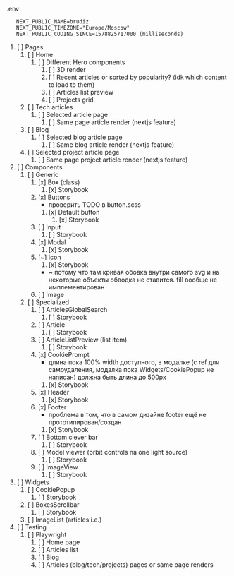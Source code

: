 .env

```
   NEXT_PUBLIC_NAME=brudiz
   NEXT_PUBLIC_TIMEZONE="Europe/Moscow"
   NEXT_PUBLIC_CODING_SINCE=1578825717000 (milliseconds)
```

1. [ ] Pages
   1. [ ] Home
      1. [ ] Different Hero components
         1. [ ] 3D render
         2. [ ] Recent articles or sorted by popularity? (idk which content to load to them)
         3. [ ] Articles list preview
         4. [ ] Projects grid
   2. [ ] Tech articles
      1. [ ] Selected article page
         1. [ ] Same page article render (nextjs feature)
   3. [ ] Blog
      1. [ ] Selected blog article page
         1. [ ] Same blog article render (nextjs feature)
   4. [ ] Selected project article page
      1. [ ] Same page project article render (nextjs feature)
2. [ ] Components
   1. [ ] Generic
      1. [x] Box (class)
         1. [x] Storybook
      2. [x] Buttons
         - проверить TODO в button.scss
         1. [x] Default button
            1. [x] Storybook
      3. [ ] Input
         1. [ ] Storybook
         <!-- 4. [ ] Popup
         - под вопросом
         2. [ ] Storybook -->
      4. [x] Modal
         1. [x] Storybook
      5. [~] Icon
         1. [x] Storybook
         - ~ потому что там кривая обовка внутри самого svg и на некоторые объекты обводка не ставится. fill вообще не имплементирован
      6. [ ] Image
   2. [ ] Specialized
      1. [ ] ArticlesGlobalSearch
         1. [ ] Storybook
      2. [ ] Article
         1. [ ] Storybook
      3. [ ] ArticleListPreview (list item)
         1. [ ] Storybook
      4. [x] CookiePrompt
         - длина пока 100% width доступного, в модалке (с ref для самоудаления, модалка пока Widgets/CookiePopup не написан) должна быть длина до 500px
         1. [x] Storybook
      5. [x] Header
         1. [x] Storybook
      6. [x] Footer
         - проблема в том, что в самом дизайне footer ещё не прототипирован/создан
         1. [x] Storybook
      7. [ ] Bottom clever bar
         1. [ ] Storybook
      8. [ ] Model viewer (orbit controls na one light source)
         1. [ ] Storybook
      9. [ ] ImageView
         1. [ ] Storybook
3. [ ] Widgets
   1. [ ] CookiePopup
      1. [ ] Storybook
   2. [ ] BoxesScrollbar
      1. [ ] Storybook
   3. [ ] ImageList (articles i.e.)
4. [ ] Testing
   1. [ ] Playwright
      1. [ ] Home page
      2. [ ] Articles list
      3. [ ] Blog
      4. [ ] Articles (blog/tech/projects) pages or same page renders
